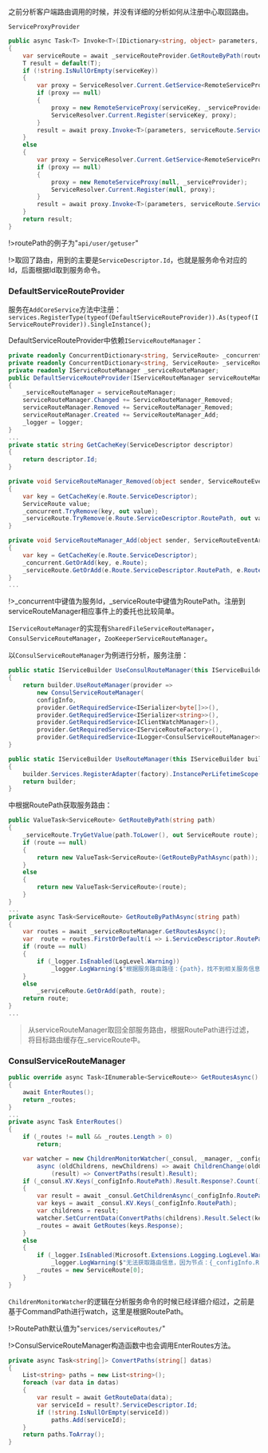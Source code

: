 之前分析客户端路由调用的时候，并没有详细的分析如何从注册中心取回路由。

`ServiceProxyProvider`
```csharp
public async Task<T> Invoke<T>(IDictionary<string, object> parameters, string routePath, string serviceKey)
{
    var serviceRoute = await _serviceRouteProvider.GetRouteByPath(routePath.ToLower());
    T result = default(T);
    if (!string.IsNullOrEmpty(serviceKey))
    {
        var proxy = ServiceResolver.Current.GetService<RemoteServiceProxy>(serviceKey);
        if (proxy == null)
        {
            proxy = new RemoteServiceProxy(serviceKey, _serviceProvider);
            ServiceResolver.Current.Register(serviceKey, proxy);
        }
        result = await proxy.Invoke<T>(parameters, serviceRoute.ServiceDescriptor.Id);
    }
    else
    {
        var proxy = ServiceResolver.Current.GetService<RemoteServiceProxy>();
        if (proxy == null)
        {
            proxy = new RemoteServiceProxy(null, _serviceProvider);
            ServiceResolver.Current.Register(null, proxy);
        }
        result = await proxy.Invoke<T>(parameters, serviceRoute.ServiceDescriptor.Id);
    }
    return result;
}
```
!>routePath的例子为"`api/user/getuser`"

!>取回了路由，用到的主要是`ServiceDescriptor.Id`，也就是服务命令对应的Id，后面根据Id取到服务命令。

### DefaultServiceRouteProvider

服务在`AddCoreService`方法中注册：
`services.RegisterType(typeof(DefaultServiceRouteProvider)).As(typeof(IServiceRouteProvider)).SingleInstance();`

DefaultServiceRouteProvider中依赖`IServiceRouteManager`：
```csharp
private readonly ConcurrentDictionary<string, ServiceRoute> _concurrent = new ConcurrentDictionary<string, ServiceRoute>();
private readonly ConcurrentDictionary<string, ServiceRoute> _serviceRoute = new ConcurrentDictionary<string, ServiceRoute>();
private readonly IServiceRouteManager _serviceRouteManager;
public DefaultServiceRouteProvider(IServiceRouteManager serviceRouteManager, ILogger<DefaultServiceRouteProvider> logger)
{
    _serviceRouteManager = serviceRouteManager;
    serviceRouteManager.Changed += ServiceRouteManager_Removed;
    serviceRouteManager.Removed += ServiceRouteManager_Removed;
    serviceRouteManager.Created += ServiceRouteManager_Add;
    _logger = logger;
}
...
private static string GetCacheKey(ServiceDescriptor descriptor)
{
    return descriptor.Id;
}

private void ServiceRouteManager_Removed(object sender, ServiceRouteEventArgs e)
{
    var key = GetCacheKey(e.Route.ServiceDescriptor);
    ServiceRoute value;
    _concurrent.TryRemove(key, out value);
    _serviceRoute.TryRemove(e.Route.ServiceDescriptor.RoutePath, out value);
}

private void ServiceRouteManager_Add(object sender, ServiceRouteEventArgs e)
{
    var key = GetCacheKey(e.Route.ServiceDescriptor);
    _concurrent.GetOrAdd(key, e.Route);
    _serviceRoute.GetOrAdd(e.Route.ServiceDescriptor.RoutePath, e.Route);
}
...
```
!>_concurrent中键值为服务Id，_serviceRoute中键值为RoutePath。注册到serviceRouteManager相应事件上的委托也比较简单。

`IServiceRouteManager`的实现有`SharedFileServiceRouteManager`，`ConsulServiceRouteManager`，`ZooKeeperServiceRouteManager`。

以`ConsulServiceRouteManager`为例进行分析，服务注册：
```csharp
public static IServiceBuilder UseConsulRouteManager(this IServiceBuilder builder, ConfigInfo configInfo)
{
    return builder.UseRouteManager(provider =>
        new ConsulServiceRouteManager(
        configInfo,
        provider.GetRequiredService<ISerializer<byte[]>>(),
        provider.GetRequiredService<ISerializer<string>>(),
        provider.GetRequiredService<IClientWatchManager>(),
        provider.GetRequiredService<IServiceRouteFactory>(),
        provider.GetRequiredService<ILogger<ConsulServiceRouteManager>>()));
}
```
```csharp
public static IServiceBuilder UseRouteManager(this IServiceBuilder builder, Func<IServiceProvider, IServiceRouteManager> factory)
{
    builder.Services.RegisterAdapter(factory).InstancePerLifetimeScope();
    return builder;
}
```

中根据RoutePath获取服务路由：
```csharp
public ValueTask<ServiceRoute> GetRouteByPath(string path)
{
    _serviceRoute.TryGetValue(path.ToLower(), out ServiceRoute route);
    if (route == null)
    {
        return new ValueTask<ServiceRoute>(GetRouteByPathAsync(path));
    }
    else
    {
        return new ValueTask<ServiceRoute>(route);
    }
}
...
private async Task<ServiceRoute> GetRouteByPathAsync(string path)
{
    var routes = await _serviceRouteManager.GetRoutesAsync();
    var  route = routes.FirstOrDefault(i => i.ServiceDescriptor.RoutePath == path);
    if (route == null)
    {
        if (_logger.IsEnabled(LogLevel.Warning))
            _logger.LogWarning($"根据服务路由路径：{path}，找不到相关服务信息。");
    }
    else
        _serviceRoute.GetOrAdd(path, route);
    return route;
}
...
```
>从serviceRouteManager取回全部服务路由，根据RoutePath进行过滤，将目标路由缓存在_serviceRoute中。

### ConsulServiceRouteManager

```csharp
public override async Task<IEnumerable<ServiceRoute>> GetRoutesAsync()
{
    await EnterRoutes();
    return _routes;
}
...
private async Task EnterRoutes()
{
    if (_routes != null && _routes.Length > 0)
        return;

    var watcher = new ChildrenMonitorWatcher(_consul, _manager, _configInfo.RoutePath,
        async (oldChildrens, newChildrens) => await ChildrenChange(oldChildrens, newChildrens),
            (result) => ConvertPaths(result).Result);
    if (_consul.KV.Keys(_configInfo.RoutePath).Result.Response?.Count() > 0)
    {
        var result = await _consul.GetChildrenAsync(_configInfo.RoutePath);
        var keys = await _consul.KV.Keys(_configInfo.RoutePath);
        var childrens = result;
        watcher.SetCurrentData(ConvertPaths(childrens).Result.Select(key => $"{_configInfo.RoutePath}{key}").ToArray());
        _routes = await GetRoutes(keys.Response);
    }
    else
    {
        if (_logger.IsEnabled(Microsoft.Extensions.Logging.LogLevel.Warning))
            _logger.LogWarning($"无法获取路由信息，因为节点：{_configInfo.RoutePath}，不存在。");
        _routes = new ServiceRoute[0];
    }
}
```
`ChildrenMonitorWatcher`的逻辑在分析服务命令的时候已经详细介绍过，之前是基于CommandPath进行watch，这里是根据RoutePath。

!>RoutePath默认值为"`services/serviceRoutes/`"

!>ConsulServiceRouteManager构造函数中也会调用EnterRoutes方法。

```csharp
private async Task<string[]> ConvertPaths(string[] datas)
{
    List<string> paths = new List<string>();
    foreach (var data in datas)
    {
        var result = await GetRouteData(data);
        var serviceId = result?.ServiceDescriptor.Id;
        if (!string.IsNullOrEmpty(serviceId))
            paths.Add(serviceId);
    }
    return paths.ToArray();
}
```



